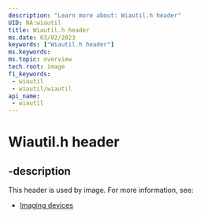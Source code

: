 ```yaml
---
description: "Learn more about: Wiautil.h header"
UID: NA:wiautil
title: Wiautil.h header
ms.date: 03/02/2023
keywords: ["Wiautil.h header"]
ms.keywords: 
ms.topic: overview
tech.root: image
f1_keywords:
 - wiautil
 - wiautil/wiautil
api_name:
 - wiautil
---
```


# Wiautil.h header

## -description

This header is used by image. For more information, see:

- [Imaging devices](../_image/index.md)
